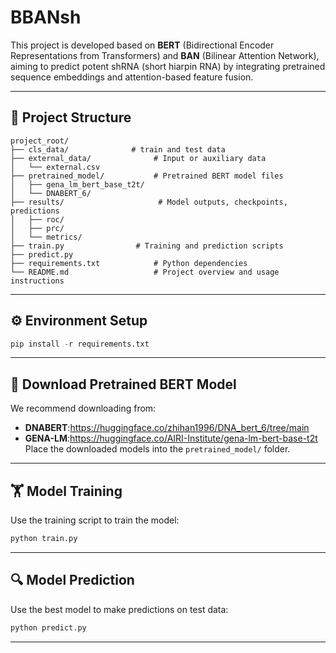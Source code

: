 # BBANsh
This project is developed based on **BERT** (Bidirectional Encoder Representations from Transformers) and **BAN** (Bilinear Attention Network), aiming to predict potent shRNA (short hiarpin RNA) by integrating pretrained sequence embeddings and attention-based feature fusion.

---

## 📁 Project Structure
```text
project_root/
├── cls_data/              # train and test data
├── external_data/              # Input or auxiliary data
│   └── external.csv
├── pretrained_model/           # Pretrained BERT model files
│   ├── gena_lm_bert_base_t2t/
│   └── DNABERT_6/
├── results/                     # Model outputs, checkpoints, predictions
│   ├── roc/
│   ├── prc/
│   └── metrics/
├── train.py                # Training and prediction scripts
├── predict.py
├── requirements.txt            # Python dependencies
└── README.md                   # Project overview and usage instructions
```

---

## ⚙️ Environment Setup
```python
pip install -r requirements.txt
```

---

## 🔽 Download Pretrained BERT Model
We recommend downloading from:<br/>
+ **DNABERT**:https://huggingface.co/zhihan1996/DNA_bert_6/tree/main<br/> 
+ **GENA-LM**:https://huggingface.co/AIRI-Institute/gena-lm-bert-base-t2t<br/> 
Place the downloaded models into the `pretrained_model/` folder.
---

## 🏋️ Model Training
Use the training script to train the model:
```python
python train.py
```

---

## 🔍 Model Prediction
Use the best model to make predictions on test data:
```python
python predict.py
```

---
